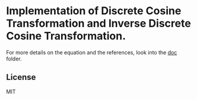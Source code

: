 # Implementation of Discrete Cosine Transformation and Inverse Discrete Cosine Transformation.

For more details on the equation and the references, look into the [doc](./doc/) folder.

## License

MIT


